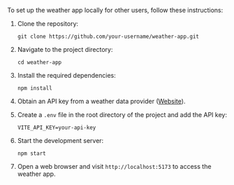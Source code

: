 To set up the weather app locally for other users, follow these instructions:

1. Clone the repository: 
    ```
    git clone https://github.com/your-username/weather-app.git
    ```

2. Navigate to the project directory:
    ```
    cd weather-app
    ```

3. Install the required dependencies:
    ```
    npm install
    ```

4. Obtain an API key from a weather data provider ([Website](https://www.weatherapi.com/)).

5. Create a `.env` file in the root directory of the project and add the API key:
    ```
    VITE_API_KEY=your-api-key
    ```

6. Start the development server:
    ```
    npm start
    ```

7. Open a web browser and visit `http://localhost:5173` to access the weather app.
